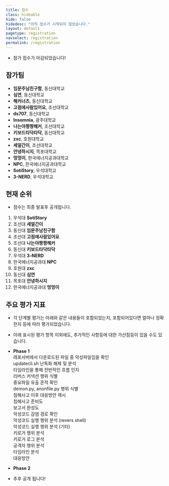 ```yaml
---
title: 접수
class: hideable
hide: false
hidedesc: "아직 접수가 시작되지 않았습니다."
layout: default
pagetype: registration
navselect: registration
permalink: /registration
---
```



* 참가 접수가 마감되었습니다!

## 참가팀 

* **임문주남친구함**, 동신대학교
* **심연**, 동신대학교
* **해커너츠**, 동신대학교
* **고점에사람있어요**, 조선대학교
* **ds707**, 동신대학교
* **Insomnia**, 광주대학교
* **나는야짱짱해커**, 조선대학교
* **키보드타닥타닥**, 동신대학교
* **zxc**, 호원대학교
* **세얼간이**, 조선대학교
* **안녕하시지**, 목포대학교
* **멍멍이**, 한국에너지공과대학교
* **NPC**, 한국에너지공과대학교
* **SotiStory**, 우석대학교
* **3-NERD**, 우석대학교

## 현재 순위 

* 점수는 최종 발표후 공개됩니다.

1) 우석대 **SotiStory**  
2) 조선대 **세얼간이**  
3) 동신대 **임문주남친구함**  
4) 조선대 **고점에사람있어요**  
5) 조선대 **나는야짱짱해커**  
6) 동신대 **키보드타닥타닥**  
7) 우석대 **3-NERD**  
8) 한국에너지공과대 **NPC**  
9) 호원대 **zxc**  
10) 동신대 **심연**  
11) 목포대 **안녕하시지**  
12) 한국에너지공과대 **멍멍이**  

## 주요 평가 지표
* 각 단계별 평가는 아래와 같은 내용들이 포함되었는지, 포함되어있다면 얼마나 정확한지 등에 따라 평가되었습니다.
* 아래 표시된 평가 항목 이외에도, 추가적인 사항등에 대한 가산점등이 있을 수도 있습니다.

* **Phase 1**  
    레포서버에서 다운로드된 파일 중 악성파일임을 확인  
    updatecli.sh 난독화 해제 및 분석  
    타임라인을 통해 전반적인 흐름 인지  
    리버스 커넥션 행위 식별  
    중요파일 유출 흔적 확인  
    demon.py, anonfile.py 행위 식별  
    침해사고 이후 대응방안 제시  
    침해사고 준비도  
    보고서 완성도  
    악성코드 감염 경로 확인  
    악성코드 실행 행위 분석 (revers shell)  
    악성코드 실행 행위 분석 (기타)  
    키로거 행위 분석  
    키로거 로그 분석  
    공격자 행위 분석  
    타임라인 분석  
    대응방안  
  
* **Phase 2**   
* 추후 공개 됩니다!



<!-- [새 창에서 보기](https://docs.google.com/forms/d/e/1FAIpQLSdlLooDw08T5JQCSOtVcx1sHs9s7_LcxAWxLJB8djLKivjNBQ/viewform?embedded=true){:target="_blank"}  

<embed id="submit-form" src="https://docs.google.com/forms/d/e/1FAIpQLSdlLooDw08T5JQCSOtVcx1sHs9s7_LcxAWxLJB8djLKivjNBQ/viewform?embedded=true" />

<style>
  embed#submit-form {
    display: block;
    margin: auto;
    width: 100%;
    height: 70vh;
    background: #fff;
    border-radius: .5em;
  }
</style> -->